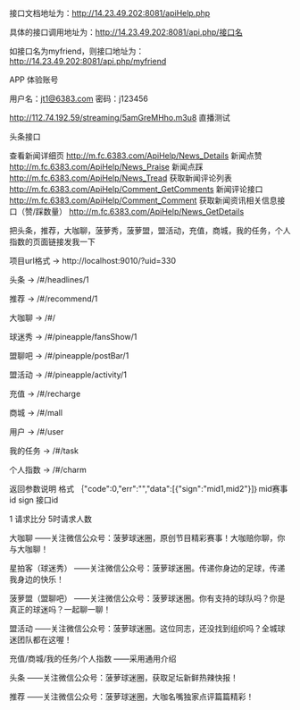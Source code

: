接口文档地址为：http://14.23.49.202:8081/apiHelp.php

具体的接口调用地址为：http://14.23.49.202:8081/api.php/接口名

如接口名为myfriend，则接口地址为：http://14.23.49.202:8081/api.php/myfriend

APP 体验账号

用户名：jt1@6383.com
密码：j123456

http://112.74.192.59/streaming/5amGreMHho.m3u8   直播测试




头条接口

查看新闻详细页 http://m.fc.6383.com/ApiHelp/News_Details
新闻点赞 http://m.fc.6383.com/ApiHelp/News_Praise
新闻点踩  http://m.fc.6383.com/ApiHelp/News_Tread
获取新闻评论列表 http://m.fc.6383.com/ApiHelp/Comment_GetComments
新闻评论接口 http://m.fc.6383.com/ApiHelp/Comment_Comment
获取新闻资讯相关信息接口（赞/踩数量） http://m.fc.6383.com/ApiHelp/News_GetDetails



把头条，推荐，大咖聊，菠萝秀，菠萝盟，盟活动，充值，商城，我的任务，个人指数的页面链接发我一下

项目url格式  -> http://localhost:9010/?uid=330

头条  -> /#/headlines/1

推荐  -> /#/recommend/1

大咖聊  -> /#/

球迷秀  -> /#/pineapple/fansShow/1

盟聊吧  -> /#/pineapple/postBar/1

盟活动  -> /#/pineapple/activity/1

充值  -> /#/recharge

商城  -> /#/mall

用户  -> /#/user

我的任务  -> /#/task

个人指数  -> /#/charm



<script src='//cdn.bootcss.com/socket.io/1.3.7/socket.io.js'></script>
<script src='//cdn.bootcss.com/jquery/1.11.3/jquery.js'></script>
<script src='/Public/ssxxts/notify.js'></script>
<script>

$(document).ready(function () {
  // 连接服务端
  var socket = io('http://14.23.49.202:2120');
  
  socket.on('connect', function(){
    ///socket.emit('login', uid);
    console.log('connetct success');
  });
  // 后端推送来消息时
  socket.on('new_msg', function(msg){
     $('#content').html('收到消息：'+msg);
     $('.notification.sticky').notify();
  });


  $('#push').click(function() {

      socket.emit('new_msg');
  });

});
</script>

返回参数说明
格式  ｛"code":0,"err":"","data":[{"sign":"mid1,mid2"}]｝mid赛事id sign 接口id

1 请求比分   5时请求人数




大咖聊
——关注微信公众号：菠萝球迷圈，原创节目精彩赛事！大咖赔你聊，你与大咖聊！

星拍客（球迷秀）
——关注微信公众号：菠萝球迷圈。传递你身边的足球，传递我身边的快乐！

菠萝盟（盟聊吧）
——关注微信公众号：菠萝球迷圈。你有支持的球队吗？你是真正的球迷吗？一起聊一聊！

盟活动
——关注微信公众号：菠萝球迷圈。这位同志，还没找到组织吗？全城球迷团队都在这喔！

充值/商城/我的任务/个人指数
——采用通用介绍

头条
——关注微信公众号：菠萝球迷圈，获取足坛新鲜热辣快报！

推荐
——关注微信公众号：菠萝球迷圈，大咖名嘴独家点评篇篇精彩！
